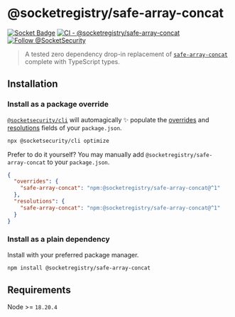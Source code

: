 # @socketregistry/safe-array-concat

[![Socket Badge](https://socket.dev/api/badge/npm/package/@socketregistry/safe-array-concat)](https://socket.dev/npm/package/@socketregistry/safe-array-concat)
[![CI - @socketregistry/safe-array-concat](https://github.com/SocketDev/socket-registry-js/actions/workflows/test.yml/badge.svg)](https://github.com/SocketDev/socket-registry-js/actions/workflows/test.yml)
[![Follow @SocketSecurity](https://img.shields.io/twitter/follow/SocketSecurity?style=social)](https://twitter.com/SocketSecurity)

> A tested zero dependency drop-in replacement of
> [`safe-array-concat`](https://www.npmjs.com/package/safe-array-concat)
> complete with TypeScript types.

## Installation

### Install as a package override

[`@socketsecurity/cli`](https://www.npmjs.com/package/@socketsecurity/cli) will
automagically :sparkles: populate the
[overrides](https://docs.npmjs.com/cli/v9/configuring-npm/package-json#overrides)
and [resolutions](https://yarnpkg.com/configuration/manifest#resolutions) fields
of your `package.json`.

```sh
npx @socketsecurity/cli optimize
```

Prefer to do it yourself? You may manually add
`@socketregistry/safe-array-concat` to your `package.json`.

```json
{
  "overrides": {
    "safe-array-concat": "npm:@socketregistry/safe-array-concat@^1"
  },
  "resolutions": {
    "safe-array-concat": "npm:@socketregistry/safe-array-concat@^1"
  }
}
```

### Install as a plain dependency

Install with your preferred package manager.

```sh
npm install @socketregistry/safe-array-concat
```

## Requirements

Node >= `18.20.4`
